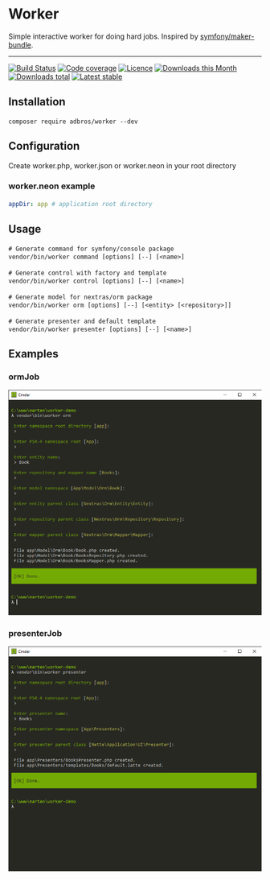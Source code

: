 # Worker
Simple interactive worker for doing hard jobs. Inspired by [symfony/maker-bundle](https://github.com/symfony/maker-bundle).

---

[![Build Status](https://img.shields.io/travis/com/adbrosaci/worker.svg?style=flat-square)](https://travis-ci.com/adbrosaci/worker)
[![Code coverage](https://img.shields.io/coveralls/adbrosaci/worker.svg?style=flat-square)](https://coveralls.io/r/adbrosaci/worker)
[![Licence](https://img.shields.io/packagist/l/adbros/worker.svg?style=flat-square)](https://packagist.org/packages/adbros/worker)
[![Downloads this Month](https://img.shields.io/packagist/dm/adbros/worker.svg?style=flat-square)](https://packagist.org/packages/adbros/google)
[![Downloads total](https://img.shields.io/packagist/dt/adbros/worker.svg?style=flat-square)](https://packagist.org/packages/adbros/worker)
[![Latest stable](https://img.shields.io/packagist/v/adbros/worker.svg?style=flat-square)](https://packagist.org/packages/adbros/worker)

## Installation
```shell
composer require adbros/worker --dev
```

## Configuration
Create worker.php, worker.json or worker.neon in your root directory

### worker.neon example
```yaml
appDir: app # application root directory
```

## Usage

```shell
# Generate command for symfony/console package
vendor/bin/worker command [options] [--] [<name>]

# Generate control with factory and template
vendor/bin/worker control [options] [--] [<name>]

# Generate model for nextras/orm package
vendor/bin/worker orm [options] [--] [<entity> [<repository>]]

# Generate presenter and default template
vendor/bin/worker presenter [options] [--] [<name>]
```

## Examples

### ormJob
![ormJob](.docs/ormJob.png)

### presenterJob
![presenterJob](.docs/presenterJob.png)

